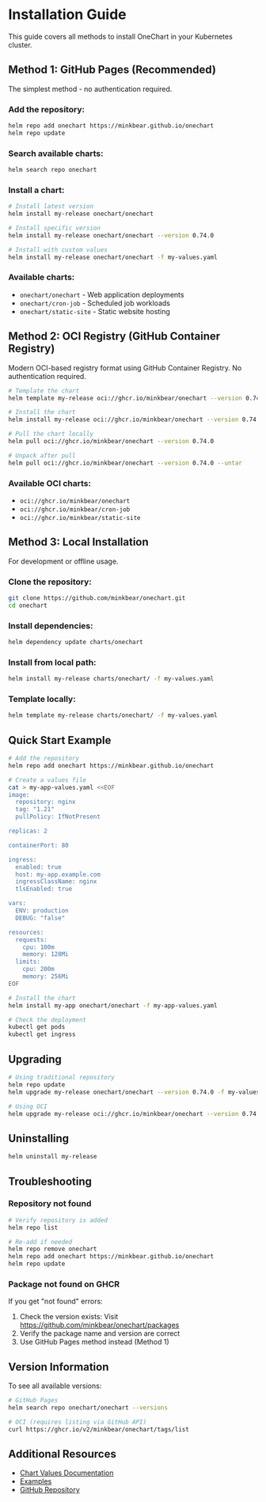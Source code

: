 # Installation Guide

This guide covers all methods to install OneChart in your Kubernetes cluster.

## Method 1: GitHub Pages (Recommended)

The simplest method - no authentication required.

### Add the repository:
```bash
helm repo add onechart https://minkbear.github.io/onechart
helm repo update
```

### Search available charts:
```bash
helm search repo onechart
```

### Install a chart:
```bash
# Install latest version
helm install my-release onechart/onechart

# Install specific version
helm install my-release onechart/onechart --version 0.74.0

# Install with custom values
helm install my-release onechart/onechart -f my-values.yaml
```

### Available charts:
- `onechart/onechart` - Web application deployments
- `onechart/cron-job` - Scheduled job workloads
- `onechart/static-site` - Static website hosting

## Method 2: OCI Registry (GitHub Container Registry)

Modern OCI-based registry format using GitHub Container Registry. No authentication required.

```bash
# Template the chart
helm template my-release oci://ghcr.io/minkbear/onechart --version 0.74.0

# Install the chart
helm install my-release oci://ghcr.io/minkbear/onechart --version 0.74.0

# Pull the chart locally
helm pull oci://ghcr.io/minkbear/onechart --version 0.74.0

# Unpack after pull
helm pull oci://ghcr.io/minkbear/onechart --version 0.74.0 --untar
```

### Available OCI charts:
- `oci://ghcr.io/minkbear/onechart`
- `oci://ghcr.io/minkbear/cron-job`
- `oci://ghcr.io/minkbear/static-site`

## Method 3: Local Installation

For development or offline usage.

### Clone the repository:
```bash
git clone https://github.com/minkbear/onechart.git
cd onechart
```

### Install dependencies:
```bash
helm dependency update charts/onechart
```

### Install from local path:
```bash
helm install my-release charts/onechart/ -f my-values.yaml
```

### Template locally:
```bash
helm template my-release charts/onechart/ -f my-values.yaml
```

## Quick Start Example

```bash
# Add the repository
helm repo add onechart https://minkbear.github.io/onechart

# Create a values file
cat > my-app-values.yaml <<EOF
image:
  repository: nginx
  tag: "1.21"
  pullPolicy: IfNotPresent

replicas: 2

containerPort: 80

ingress:
  enabled: true
  host: my-app.example.com
  ingressClassName: nginx
  tlsEnabled: true

vars:
  ENV: production
  DEBUG: "false"

resources:
  requests:
    cpu: 100m
    memory: 128Mi
  limits:
    cpu: 200m
    memory: 256Mi
EOF

# Install the chart
helm install my-app onechart/onechart -f my-app-values.yaml

# Check the deployment
kubectl get pods
kubectl get ingress
```

## Upgrading

```bash
# Using traditional repository
helm repo update
helm upgrade my-release onechart/onechart --version 0.74.0 -f my-values.yaml

# Using OCI
helm upgrade my-release oci://ghcr.io/minkbear/onechart --version 0.74.0 -f my-values.yaml
```

## Uninstalling

```bash
helm uninstall my-release
```

## Troubleshooting

### Repository not found
```bash
# Verify repository is added
helm repo list

# Re-add if needed
helm repo remove onechart
helm repo add onechart https://minkbear.github.io/onechart
helm repo update
```

### Package not found on GHCR
If you get "not found" errors:
1. Check the version exists: Visit https://github.com/minkbear/onechart/packages
2. Verify the package name and version are correct
3. Use GitHub Pages method instead (Method 1)

## Version Information

To see all available versions:

```bash
# GitHub Pages
helm search repo onechart/onechart --versions

# OCI (requires listing via GitHub API)
curl https://ghcr.io/v2/minkbear/onechart/tags/list
```

## Additional Resources

- [Chart Values Documentation](charts/onechart/values.yaml)
- [Examples](website/docs/examples/)
- [GitHub Repository](https://github.com/minkbear/onechart)
